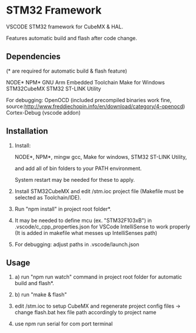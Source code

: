 # STM32 Framework

VSCODE STM32 framework for CubeMX & HAL.

Features automatic build and flash after code change.

## Dependencies

(\* are required for automatic build & flash feature)

NODE\*
NPM\*
GNU Arm Embedded Toolchain
Make for Windows
STM32CubeMX
STM32 ST-LINK Utility

For debugging:
OpenOCD (included precompiled binaries work fine, source:http://www.freddiechopin.info/en/download/category/4-openocd)
Cortex-Debug (vscode addon)

## Installation

1. Install:

   NODE\*,
   NPM\*,
   mingw gcc,
   Make for windows,
   STM32 ST-LINK Utility,

   and add all of bin folders to your PATH environment.

   System restart may be needed for these to apply.

2. Install STM32CubeMX and edit /stm.ioc project file (Makefile must be selected as Toolchain/IDE).

3. Run "npm install" in project root folder\*.

4. It may be needed to define mcu (ex. "STM32F103xB") in .vscode/c_cpp_properties.json for VSCode IntelliSense to work properly
   (It is added in makefile what messes up IntelliSenses path)

5. For debugging: adjust paths in .vscode/launch.json

## Usage

1. a) run "npm run watch" command in project root folder for automatic build and flash\*.

1. b) run "make & flash"

1. edit /stm.ioc to setup CubeMX and regenerate project config files -> change flash.bat hex file path accordingly to project name

1. use npm run serial for com port terminal
